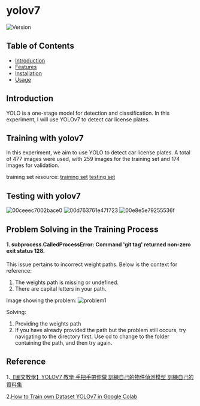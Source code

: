 # yolov7

![Version](https://img.shields.io/badge/version-1.0.0-brightgreen.svg)

## Table of Contents

- [Introduction](#introduction)
- [Features](#features)
- [Installation](#installation)
- [Usage](#usage)

## Introduction
YOLO is a one-stage model for detection and classification. In this experiment, I will use YOLOv7 to detect car license plates.

## Training with yolov7
In this experiment, we aim to use YOLO to detect car license plates. A total of 477 images were used, with 259 images for the training set and 174 images for validation.

training set resource: 
[training set](https://www.kaggle.com/datasets/andrewmvd/car-plate-detection)
[testing set](https://www.kaggle.com/datasets/fareselmenshawii/license-plate-dataset)

## Testing with yolov7

![00ceeec7002bace0](https://github.com/user-attachments/assets/73c1f075-cab0-49ab-bf3a-50f7bc27d21f)
![00d763761e47f723](https://github.com/user-attachments/assets/52bfbc99-70b7-4a65-aa44-3f75bcc75643)
![00e8e5e79255536f](https://github.com/user-attachments/assets/c45f3496-db75-4bff-b6a6-cc25104828fb)

## Problem Solving in the Training Process

#### 1. subprocess.CalledProcessError: Command 'git tag' returned non-zero exit status 128.
This issue pertains to incorrect weight paths. Below is the context for reference:
1. The weights path is missing or undefined.
2. There are capital letters in your path.

Image showing the problem:
![problem1](https://github.com/user-attachments/assets/e53a3f53-70f1-46b6-97d7-30c7d2e3c867)

Solving:
1. Providing the weights path
2. If you have already provided the path but the problem still occurs, try navigating to the directory first. Use cd to change to the folder containing the path, and then try again.

## Reference
1.[【圖文教學】YOLOV7 教學 手把手帶你做 訓練自己的物件偵測模型 訓練自己的資料集](https://medium.com/@huchi00057/yolov7-%E6%95%99%E5%AD%B8-%E6%89%8B%E6%8A%8A%E6%89%8B%E5%B8%B6%E4%BD%A0%E5%81%9A-%E7%94%A8gpu%E8%A8%93%E7%B7%B4%E8%87%AA%E5%B7%B1%E7%9A%84%E7%89%A9%E4%BB%B6%E5%81%B5%E6%B8%AC%E6%A8%A1%E5%9E%8B-%E8%A8%93%E7%B7%B4%E8%87%AA%E5%B7%B1%E7%9A%84%E8%B3%87%E6%96%99%E9%9B%86-pytorch-%E6%9E%B6%E6%A7%8B-coco%E6%A0%BC%E5%BC%8F%E8%B3%87%E6%96%99%E9%9B%86-d56370ab2035)

2.[How to Train own Dataset YOLOv7 in Google Colab](https://medium.com/@gary.tsai.advantest/yolov7-%E8%87%AA%E8%A8%82%E7%BE%A9%E8%A8%93%E7%B7%B4%E9%9B%86-4d9002e9d5bd)
